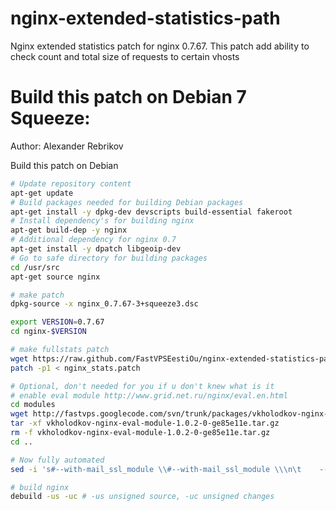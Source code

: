 nginx-extended-statistics-path
==============================

Nginx extended statistics patch for nginx 0.7.67. This patch add ability to check count and total size of requests to certain vhosts 

Build this patch on Debian 7 Squeeze:
=======
Author: Alexander Rebrikov

Build this patch on Debian 

```bash
# Update repository content
apt-get update
# Build packages needed for building Debian packages
apt-get install -y dpkg-dev devscripts build-essential fakeroot
# Install dependency's for building nginx
apt-get build-dep -y nginx
# Additional dependency for nginx 0.7
apt-get install -y dpatch libgeoip-dev
# Go to safe directory for building packages
cd /usr/src
apt-get source nginx

# make patch
dpkg-source -x nginx_0.7.67-3+squeeze3.dsc

export VERSION=0.7.67
cd nginx-$VERSION

# make fullstats patch
wget https://raw.github.com/FastVPSEestiOu/nginx-extended-statistics-path/master/nginx_stats.patch
patch -p1 < nginx_stats.patch

# Optional, don't needed for you if u don't knew what is it 
# enable eval module http://www.grid.net.ru/nginx/eval.en.html 
cd modules
wget http://fastvps.googlecode.com/svn/trunk/packages/vkholodkov-nginx-eval-module-1.0.2-0-ge85e11e.tar.gz
tar -xf vkholodkov-nginx-eval-module-1.0.2-0-ge85e11e.tar.gz
rm -f vkholodkov-nginx-eval-module-1.0.2-0-ge85e11e.tar.gz
cd ..

# Now fully automated
sed -i 's#--with-mail_ssl_module \\#--with-mail_ssl_module \\\n\t    --add-module=$(CURDIR)/modules/vkholodkov-nginx-eval-module-e85e11e \\#' debian/rules 

# build nginx
debuild -us -uc # -us unsigned source, -uc unsigned changes


```
